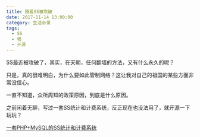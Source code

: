 ```yaml
---
title: 随着SS被攻破
date: 2017-11-14 13:00:00
category: 生活杂录
tags:
  - SS
  - 墙
  - 开源
---
```


SS最近被攻破了，其实，在天朝，任何翻墙的方法，又有什么永久的呢？

只是，真的很难明白，为什么要如此管制网络？这让我对自己的祖国的某些方面非常没信心。

一直不知道，众所周知的政策原因，到底是什么原因。

<!--more-->

之前闲着无聊，写过一套SS统计和计费系统，反正现在也没法用了，就开源一下玩玩？

[一套PHP+MySQL的SS统计和计费系统](https://github.com/leiquan/shadowsocks-count-system)

